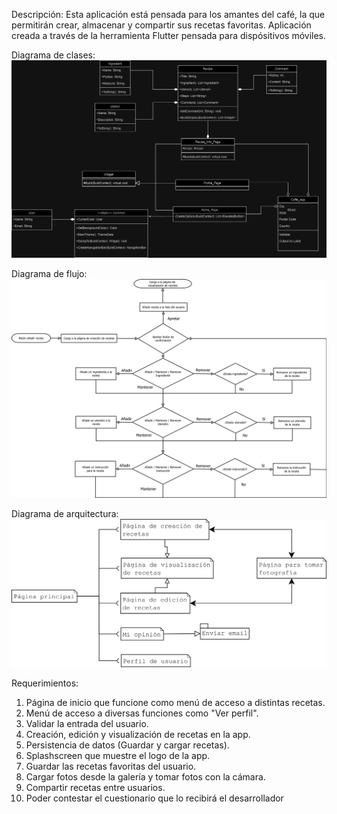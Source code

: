 Descripción:
Esta aplicación está pensada para los amantes del café, la que permitirán
crear, almacenar y compartir sus recetas favoritas. Aplicación creada
a través de la herramienta Flutter pensada para dispósitivos móviles.

Diagrama de clases:
![Alt text](Diagrama_Coffee_App.jpg)

Diagrama de flujo:
![Alt text](Diagrama_de_flujo_receta.svg)

Diagrama de arquitectura: 
![Alt text](Diagrama_Informacion_Arquitectura.svg)

Requerimientos:
1. Página de inicio que funcione como menú de acceso a distintas recetas.
2. Menú de acceso a diversas funciones como "Ver perfil".
3. Validar la entrada del usuario.
4. Creación, edición y visualización de recetas en la app.
5. Persistencia de datos (Guardar y cargar recetas).
6. Splashscreen que muestre el logo de la app.
7. Guardar las recetas favoritas del usuario.
8. Cargar fotos desde la galería y tomar fotos con la cámara.
9. Compartir recetas entre usuarios.
10. Poder contestar el cuestionario que lo recibirá el desarrollador
